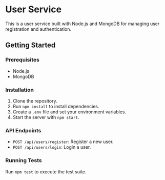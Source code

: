 # User Service

This is a user service built with Node.js and MongoDB for managing user registration and authentication.

## Getting Started

### Prerequisites

- Node.js
- MongoDB

### Installation

1. Clone the repository.
2. Run `npm install` to install dependencies.
3. Create a `.env` file and set your environment variables.
4. Start the server with `npm start`.

### API Endpoints

- `POST /api/users/register`: Register a new user.
- `POST /api/users/login`: Login a user.

### Running Tests

Run `npm test` to execute the test suite.